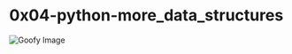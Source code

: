 # 0x04-python-more_data_structures

![Goofy Image](https://w0.peakpx.com/wallpaper/656/326/HD-wallpaper-goofy-funny-cartoon-dog.jpg)
